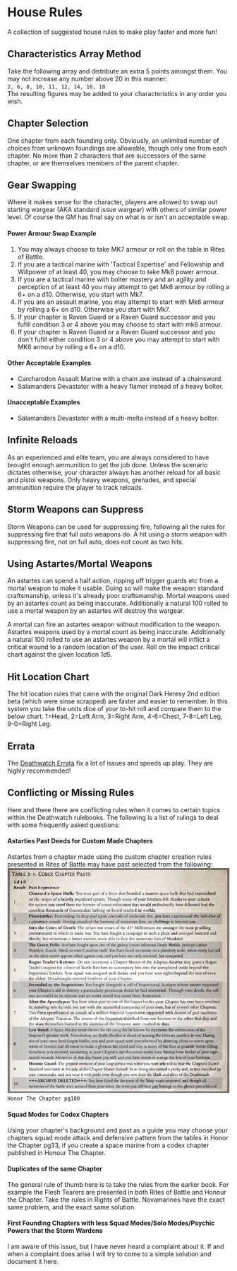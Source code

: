 # House Rules

A collection of suggested house rules to make play faster and more fun!

## Characteristics Array Method
Take the following array and distribute an extra 5 points amongst them. You may not increase any number above 20 in this manner:  
`2, 6, 8, 10, 11, 12, 14, 16, 18`  
The resulting figures may be added to your characteristics in any order you wish.

## Chapter Selection
One chapter from each founding only. Obviously, an unlimited number of choices from unknown foundings are allowable, though only one from each chapter. No more than 2 characters that are successors of the same chapter, or are themselves members of the parent chapter.

## Gear Swapping
Where it makes sense for the character, players are allowed to swap out starting wargear (AKA standard issue wargear) with others of similar power level. Of course the GM has final say on what is or isn't an acceptable swap.

#### Power Armour Swap Example
1. You may always choose to take MK7 armour or roll on the table in Rites of Battle.
2. If you are a tactical marine with 'Tactical Expertise' and Fellowship and Willpower of at least 40, you may choose to take Mk8 power armour.
3. If you are a tactical marine with bolter mastery and an agility and perception of at least 40 you may attempt to get Mk6 armour by rolling a 6+ on a d10. Otherwise, you start with Mk7.
4. If you are an assault marine, you may attempt to start with Mk6 armour by rolling a 6+ on d10. Otherwise you start with Mk7.
5. If your chapter is Raven Guard or a Raven Guard successor and you fufill condition 3 or 4 above you may choose to start with mk6 armour.
6. If your chapter is Raven Guard or a Raven Guard successor and you don't fufill either condition 3 or 4 above you may attempt to start with MK6 armour by rolling a 6+ on a d10.

#### Other Acceptable Examples
 * Carcharodon Assault Marine with a chain axe instead of a chainsword.
 * Salamanders Devastator with a heavy flamer instead of a heavy bolter.

#### Unacceptable Examples
 * Salamanders Devastator with a multi-melta instead of a heavy bolter.

## Infinite Reloads
As an experienced and elite team, you are always considered to have brought enough ammunition to get the job done. Unless the scenario dictates otherwise, your character always has another reload for all basic and pistol weapons. Only heavy weapons, grenades, and special ammunition require the player to track reloads.

## Storm Weapons can Suppress
Storm Weapons can be used for suppressing fire, following all the rules for suppressing fire that full auto weapons do. A hit using a storm weapon with suppressing fire, not on full auto, does not count as two hits.

## Using Astartes/Mortal Weapons
An astartes can spend a half action, ripping off trigger guards etc from a mortal weapon to make it usable. Doing so will make the weapon standard craftsmanship, unless it's already poor craftsmanship. Mortal weapons used by an astartes count as being inaccurate. Additionally a natural 100 rolled to use a mortal weapon by an astartes will destroy the wargear.

A mortal can fire an astartes weapon without modification to the weapon. Astartes weapons used by a mortal count as being inaccurate. Additionally a natural 100 rolled to use an astartes weapon by a mortal will inflict a critical wound to a random location of the user. Roll on the impact critical chart against the given location 1d5.

## Hit Location Chart
The hit location rules that came with the original Dark Heresy 2nd edition beta (which were sinse scrapped) are faster and  easier to remember. In this system you take the units dice of your to-hit roll and compare them to the below chart.
1=Head, 2=Left Arm, 3=Right Arm, 4-6=Chest, 7-8=Left Leg, 9-0=Right Leg.

## Errata
The [Deathwatch Errata](DeathwatchErrata.pdf) fix a lot of issues and speeds up play. They are highly recommended!

## Conflicting or Missing Rules
Here and there there are conflicting rules when it comes to certain topics within the Deathwatch rulebooks. The following is a list of rulings to deal with some frequently asked questions:

#### Astarties Past Deeds for Custom Made Chapters
Astartes from a chapter made using the custom chapter creation rules presented in Rites of Battle may have past selected from the following:  
![Codex Pasts](images/AstartesPasts.png "Codex Pasts")
`Honor The Chapter pg100`

#### Squad Modes for Codex Chapters
Using your chapter's background and past as a guide you may choose your chapters squad mode attack and defensive pattern from the tables in Honor the Chapter pg33, if you create a space marine from a codex chapter published in Honour The Chapter.

#### Duplicates of the same Chapter
The general rule of thumb here is to take the rules from the earlier book. For example the Flesh Tearers are presented in both Rites of Battle and Honour the Chapter. Take the rules in Rights of Battle. Novamarines have the exact same problem, and the exact same solution.

#### First Founding Chapters with less Squad Modes/Solo Modes/Psychic Powers that the Storm Wardens
I am aware of this issue, but I have never heard a complaint about it. If and when a complaint does arise I will try to come to a simple solution and document it here.
